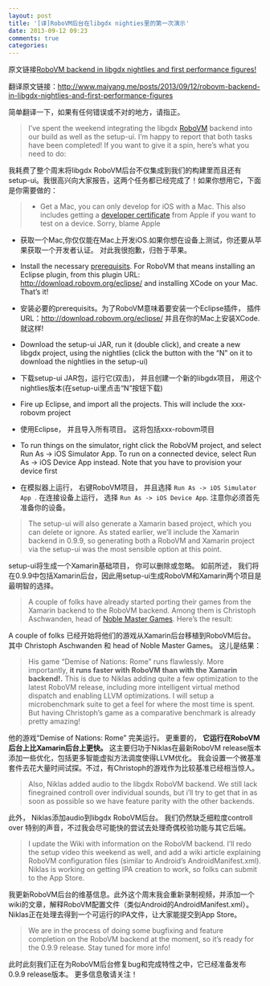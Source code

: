 ```yaml
---
layout: post
title: '[译]RoboVM后台在libgdx nighties里的第一次演示'
date: 2013-09-12 09:23
comments: true
categories: 
---
```

原文链接[RoboVM backend in libgdx nightlies and first performance figures!](http://www.badlogicgames.com/wordpress/?p=3161)

翻译原文链接：http://www.maiyang.me/posts/2013/09/12/robovm-backend-in-libgdx-nightlies-and-first-performance-figures

简单翻译一下，如果有任何错误或不对的地方，请指正。

> I’ve spent the weekend integrating the libgdx [RoboVM](http://www.robovm.org/) backend into our build as well as the setup-ui. I’m happy to report that both tasks have been completed! If you want to give it a spin, here’s what you need to do:

我耗费了整个周末将libgdx RoboVM后台不仅集成到我们的构建里而且还有setup-ui。我很高兴向大家报告，这两个任务都已经完成了！如果你想用它，下面是你需要做的：

> - Get a Mac, you can only develop for iOS with a Mac. This also includes getting a [developer certificate](https://developer.apple.com/) from Apple if you want to test on a device. Sorry, blame Apple

- 获取一个Mac,你仅仅能在Mac上开发iOS.如果你想在设备上测试，你还要从苹果获取一个开发者认证。 对此我很抱歉，归咎于苹果。

- Install the necessary [prerequisits](https://code.google.com/p/libgdx/wiki/Prerequisits). For RoboVM that means installing an Eclipse plugin, from this plugin URL: http://download.robovm.org/eclipse/ and installing XCode on your Mac. That’s it!

- 安装必要的prerequisits。为了RoboVM意味着要安装一个Eclipse插件， 插件URL：http://download.robovm.org/eclipse/ 并且在你的Mac上安装XCode. 就这样!

- Download the setup-ui JAR, run it (double click), and create a new libgdx project, using the nightlies (click the button with the “N” on it to download the nightlies in the setup-ui)

- 下载setup-ui JAR包，运行它(双击)， 并且创建一个新的libgdx项目， 用这个nightlies版本(在setup-ui里点击“N”按钮下载)

- Fire up Eclipse, and import all the projects. This will include the xxx-robovm project

- 使用Eclipse， 并且导入所有项目。 这将包括xxx-robovm项目

- To run things on the simulator, right click the RoboVM project, and select Run As -> iOS Simulator App. To run on a connected device, select Run As -> iOS Device App instead. Note that you have to provision your device first

- 在模拟器上运行， 右键RoboVM项目， 并且选择 `Run As -> iOS Simulator App `. 在连接设备上运行， 选择 `Run As -> iOS Device App`. 注意你必须首先准备你的设备。


> The setup-ui will also generate a Xamarin based project, which you can delete or ignore. As stated earlier, we’ll include the Xamarin backend in 0.9.9, so generating both a RoboVM and Xamarin project via the setup-ui was the most sensible option at this point.

setup-ui将生成一个Xamarin基础项目， 你可以删除或忽略。 如前所述， 我们将在0.9.9中包括Xamarin后台，因此用setup-ui生成RoboVM和Xamarin两个项目是最明智的选择。

> A couple of folks have already started porting their games from the Xamarin backend to the RoboVM backend. Among them is Christoph Aschwanden, head of [Noble Master Games](http://www.noblemaster.com/). Here’s the result:

A couple of folks 已经开始将他们的游戏从Xamarin后台移植到RoboVM后台。 其中 Christoph Aschwanden 和 head of Noble Master Games。 这儿是结果：

> His game “Demise of Nations: Rome” runs flawlessly. More importantly, **it runs faster with RoboVM than with the Xamarin backend!.** This is due to Niklas adding quite a few optimization to the latest RoboVM release, including more intelligent virtual method dispatch and enabling LLVM optimizations. I will setup a microbenchmark suite to get a feel for where the most time is spent. But having Christoph’s game as a comparative benchmark is already pretty amazing!

他的游戏“Demise of Nations: Rome” 完美运行。 更重要的， **它运行在RoboVM后台上比Xamarin后台上更快。** 这主要归功于Niklas在最新RoboVM release版本添加一些优化，包括更多智能虚拟方法调度使得LLVM优化。 我会设置一个微基准套件去花大量时间试探。不过，有Christoph的游戏作为比较基准已经相当惊人。

> Also, Niklas added audio to the libgdx RoboVM backend. We still lack finegrained controll over individual sounds, but i’ll try to get that in as soon as possible so we have feature parity with the other backends.

此外， Niklas添加audio到libgdx RoboVM后台。 我们仍然缺乏细粒度controll over 特别的声音，不过我会尽可能快的尝试去处理奇偶校验功能与其它后端。

> I update the Wiki with information on the RoboVM backend. I’ll redo the setup video this weekend as well, and add a wiki article explaining RoboVM configuration files (similar to Android’s AndroidManifest.xml). Niklas is working on getting IPA creation to work, so folks can submit to the App Store.

我更新RoboVM后台的维基信息。此外这个周末我会重新录制视频，并添加一个wiki的文章，解释RoboVM配置文件（类似Android的AndroidManifest.xml）。Niklas正在处理去得到一个可运行的IPA文件，让大家能提交到App Store。

> We are in the process of doing some bugfixing and feature completion on the RoboVM backend at the moment, so it’s ready for the 0.9.9 release. Stay tuned for more info!

此时此刻我们正在为RoboVM后台修复bug和完成特性之中，它已经准备发布0.9.9 release版本。 
更多信息敬请关注！
